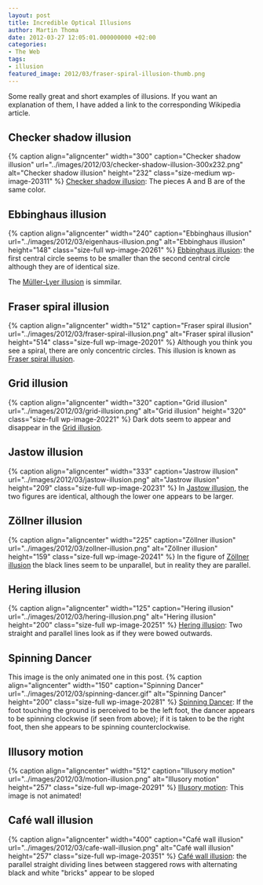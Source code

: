 ```yaml
---
layout: post
title: Incredible Optical Illusions
author: Martin Thoma
date: 2012-03-27 12:05:01.000000000 +02:00
categories:
- The Web
tags:
- illusion
featured_image: 2012/03/fraser-spiral-illusion-thumb.png
---
```

Some really great and short examples of illusions. If you want an explanation of them, I have added a link to the corresponding Wikipedia article.

<h2>Checker shadow illusion</h2>
{% caption align="aligncenter" width="300" caption="Checker shadow illusion" url="../images/2012/03/checker-shadow-illusion-300x232.png" alt="Checker shadow illusion"  height="232" class="size-medium wp-image-20311" %}
<a href="http://en.wikipedia.org/wiki/Checker_shadow_illusion">Checker shadow illusion</a>: The pieces A and B are of the same color.

<h2>Ebbinghaus illusion</h2>
{% caption align="aligncenter" width="240" caption="Ebbinghaus illusion" url="../images/2012/03/eigenhaus-illusion.png" alt="Ebbinghaus illusion"  height="148" class="size-full wp-image-20261" %}
<a href="http://en.wikipedia.org/wiki/Ebbinghaus_illusion">Ebbinghaus illusion</a>:  the first central circle seems to be smaller than the second central circle although they are of identical size.

The <a href="http://en.wikipedia.org/wiki/M%C3%BCller-Lyer_illusion">M&uuml;ller-Lyer illusion</a> is simmilar.


<h2>Fraser spiral illusion</h2>
{% caption align="aligncenter" width="512" caption="Fraser spiral illusion" url="../images/2012/03/fraser-spiral-illusion.png" alt="Fraser spiral illusion"  height="514" class="size-full wp-image-20201" %}
Although you think you see a spiral, there are only concentric circles. This illusion is known as <a href="http://en.wikipedia.org/wiki/Fraser_spiral_illusion">Fraser spiral illusion</a>.

<h2>Grid illusion</h2>
{% caption align="aligncenter" width="320" caption="Grid illusion" url="../images/2012/03/grid-illusion.png" alt="Grid illusion"  height="320" class="size-full wp-image-20221" %}
Dark dots seem to appear and disappear in the <a href="http://en.wikipedia.org/wiki/Grid_illusion">Grid illusion</a>.

<h2>Jastow illusion</h2>
{% caption align="aligncenter" width="333" caption="Jastrow illusion" url="../images/2012/03/jastow-illusion.png" alt="Jastrow illusion"  height="209" class="size-full wp-image-20231" %}
In <a href="http://en.wikipedia.org/wiki/Jastrow_illusion">Jastow illusion</a>, the two figures are identical, although the lower one appears to be larger.

<h2>Z&ouml;llner illusion</h2>
{% caption align="aligncenter" width="225" caption="Z&ouml;llner illusion" url="../images/2012/03/zollner-illusion.png" alt="Z&ouml;llner illusion"  height="159" class="size-full wp-image-20241" %}
In the figure of <a href="http://en.wikipedia.org/wiki/Z%C3%B6llner_illusion">Z&ouml;llner illusion</a> the black lines seem to be unparallel, but in reality they are parallel.

<h2>Hering illusion</h2>
{% caption align="aligncenter" width="125" caption="Hering illusion" url="../images/2012/03/hering-illusion.png" alt="Hering illusion"  height="200" class="size-full wp-image-20251" %}
<a href="http://en.wikipedia.org/wiki/Hering_illusion">Hering illusion</a>: Two straight and parallel lines look as if they were bowed outwards.

<h2>Spinning Dancer</h2>
This image is the only animated one in this post.
{% caption align="aligncenter" width="150" caption="Spinning Dancer" url="../images/2012/03/spinning-dancer.gif" alt="Spinning Dancer"  height="200" class="size-full wp-image-20281" %}
<a href="http://en.wikipedia.org/wiki/Spinning_Dancer">Spinning Dancer</a>: If the foot touching the ground is perceived to be the left foot, the dancer appears to be spinning clockwise (if seen from above); if it is taken to be the right foot, then she appears to be spinning counterclockwise.

<h2>Illusory motion</h2>
{% caption align="aligncenter" width="512" caption="Illusory motion" url="../images/2012/03/motion-illusion.png" alt="Illusory motion"  height="257" class="size-full wp-image-20291" %}
<a href="http://en.wikipedia.org/wiki/Illusory_motion">Illusory motion</a>: This image is not animated!


<h2>Caf&eacute; wall illusion</h2>
{% caption align="aligncenter" width="400" caption="Caf&eacute; wall illusion" url="../images/2012/03/cafe-wall-illusion.png" alt="Caf&eacute; wall illusion"  height="257" class="size-full wp-image-20351" %}
<a href="http://en.wikipedia.org/wiki/Caf%C3%A9_wall_illusion">Caf&eacute; wall illusion</a>:  the parallel straight dividing lines between staggered rows with alternating black and white "bricks" appear to be sloped
